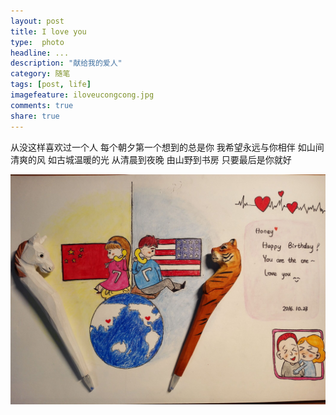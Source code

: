 ```yaml
---
layout: post
title: I love you
type:  photo
headline: ...
description: "献给我的爱人"
category: 随笔
tags: [post, life]
imagefeature: iloveucongcong.jpg
comments: true
share: true
---
```


从没这样喜欢过一个人
每个朝夕第一个想到的总是你
我希望永远与你相伴
如山间清爽的风 
如古城温暖的光 
从清晨到夜晚 
由山野到书房
只要最后是你就好

![这里写图片描述](https://raw.githubusercontent.com/billhhh/whblog-omega/gh-pages/images/iloveucongcong.jpg)
